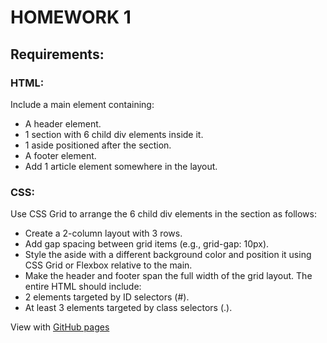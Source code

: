 # HOMEWORK 1
## Requirements:
### HTML:
Include a main element containing:
* A header element.
* 1 section with 6 child div elements inside it.
* 1 aside positioned after the section.
* A footer element.
* Add 1 article element somewhere in the layout.
### CSS:
Use CSS Grid to arrange the 6 child div elements in the section as follows:
* Create a 2-column layout with 3 rows.
* Add gap spacing between grid items (e.g., grid-gap: 10px).
* Style the aside with a different background color and position it using CSS Grid or Flexbox relative to the main.
* Make the header and footer span the full width of the grid layout.
The entire HTML should include:
* 2 elements targeted by ID selectors (#).
* At least 3 elements targeted by class selectors (.).

View with [GitHub pages](https://svmurasheva.github.io/svmurasheva-html-css-page/)